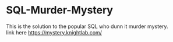 # SQL-Murder-Mystery
This is the solution to the popular SQL who dunn it murder mystery. <br>
link here <https://mystery.knightlab.com/> 

